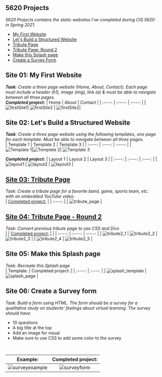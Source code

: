 ## 5620 Projects
_5620 Projects contains the static websites I've completed during CIS 5620 in Spring 2021._ <br>
- [My First Website](https://github.com/mmagallanes/5620Projects/blob/main/README.md#site-01-my-first-website)
- [Let's Build a Structured Website](https://github.com/mmagallanes/5620Projects/blob/main/README.md#site-02-lets-build-a-structured-website)
- [Tribute Page](https://github.com/mmagallanes/5620Projects/blob/main/README.md#site-03-tribute-page)
- [Tribute Page: Round 2](https://github.com/mmagallanes/5620Projects/blob/main/README.md#site-04-tribute-page---round-2)
- [Make this Splash page](https://github.com/mmagallanes/5620Projects/blob/main/README.md#site-05-make-this-splash-page)
- [Create a Survey Form](https://github.com/mmagallanes/5620Projects/blob/main/README.md#site-06-create-a-survey-form)

## Site 01: My First Website
_**Task**: Create a three page website (Home, About, Contact). Each page must include a header (h1), image (img), link (a) & must be able to navigate between all three pages._ 
<br>
_**Completed project:**_
| Home | About  |  Contact  |
|   :----:    |   :----:    |   :----:    |
|![firstSite1](https://github.com/mmagallanes/5620Projects/blob/main/images/firstSite_1.png)| ![firstSite2](https://github.com/mmagallanes/5620Projects/blob/main/images/firstSite_2.png) | ![firstSite2](https://github.com/mmagallanes/5620Projects/blob/main/images/firstSite_3.png)|
<br>

## Site 02: Let's Build a Structured Website
_**Task**: Create a three page website using the following templates, one page for each template. Must be able to navigate between all three pages._ <br>
| Template 1  | Template 2  | Template 3  |
|   :----:    |   :----:    |   :----:    |
| ![Template 1](https://github.com/mmagallanes/5620Projects/blob/main/images/Assignment_No2.001.jpeg "Template 1")|![Template 2](https://github.com/mmagallanes/5620Projects/blob/main/images/Assignment_No2.002.jpeg "Template 2")| ![Template 3](https://github.com/mmagallanes/5620Projects/blob/main/images/Assignment_No2.003.jpeg "Template 3")

_**Completed project:**_
| Layout 1  | Layout 2  | Layout 3  |
|   :----:    |   :----:    |   :----:    |
| ![layout1](https://github.com/mmagallanes/5620Projects/blob/main/images/structure1.png) | ![layout2](https://github.com/mmagallanes/5620Projects/blob/main/images/structure2.png) | ![layout3](https://github.com/mmagallanes/5620Projects/blob/main/images/structure3.png) |
<br>

## [Site 03: Tribute Page](https://mmagallanes.github.io/tribute-page/)
_Task: Create a tribute page for a favorite band, game, sports team, etc. with an embedded YouTube video. <br>_
| [Completed project:](https://mmagallanes.github.io/tribute-page/) | 
| :----: |
| ![tribute_page](https://github.com/mmagallanes/5620Projects/blob/main/images/tribute_page.png) |
<br>

## [Site 04: Tribute Page - Round 2](https://mmagallanes.github.io/tribute-page-v2/)
_Task: Convert previous tribute page to use CSS and Divs <br>_
| | [Completed project:](https://mmagallanes.github.io/tribute-page-v2/) | |
|   :----:    |   :----:    |   :----:    |
| ![tribute2_1](https://github.com/mmagallanes/5620Projects/blob/main/images/tribute2_1.png) | ![tribute2_2](https://github.com/mmagallanes/5620Projects/blob/main/images/tribute2_2.png) | ![tribute2_3](https://github.com/mmagallanes/5620Projects/blob/main/images/tribute2_3.png) |
| ![tribute2_4](https://github.com/mmagallanes/5620Projects/blob/main/images/tribute2_4.png) | ![tribute2_5](https://github.com/mmagallanes/5620Projects/blob/main/images/tribute2_5.png) |
<br>

## Site 05: Make this Splash page
_Task: Recreate this Splash page_ <br>
| Template: | Completed project: |
| :----: | :----: |
| ![splash_template](https://github.com/mmagallanes/5620Projects/blob/main/images/splash_template.png) | ![splash_page](https://github.com/mmagallanes/5620Projects/blob/main/images/splash_page.png) |
<br>

## Site 06: Create a Survey form
_Task: Build a form using HTML. The form should be a survey for a qualitative study on students' feelings about virtual learning. The survey should have:_
- 10 questions
- A big title at the top
- Add an image for visual
- Make sure to use CSS to add some color to the survey
<br>

| Example: | Completed project: |
| :----: | :----: |
| ![surveyexample](https://github.com/mmagallanes/5620Projects/blob/main/images/survey_example.png) | ![surveyform](https://github.com/mmagallanes/5620Projects/blob/main/images/surveySite.png) |
